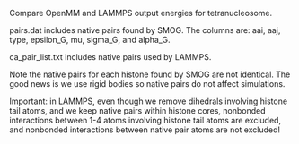 Compare OpenMM and LAMMPS output energies for tetranucleosome. 

pairs.dat includes native pairs found by SMOG. The columns are: aai, aaj, type, epsilon_G, mu, sigma_G, and alpha_G. 

ca_pair_list.txt includes native pairs used by LAMMPS. 

Note the native pairs for each histone found by SMOG are not identical. The good news is we use rigid bodies so native pairs do not affect simulations. 

Important: in LAMMPS, even though we remove dihedrals involving histone tail atoms, and we keep native pairs within histone cores, nonbonded interactions between 1-4 atoms involving histone tail atoms are excluded, and nonbonded interactions between native pair atoms are not excluded!

